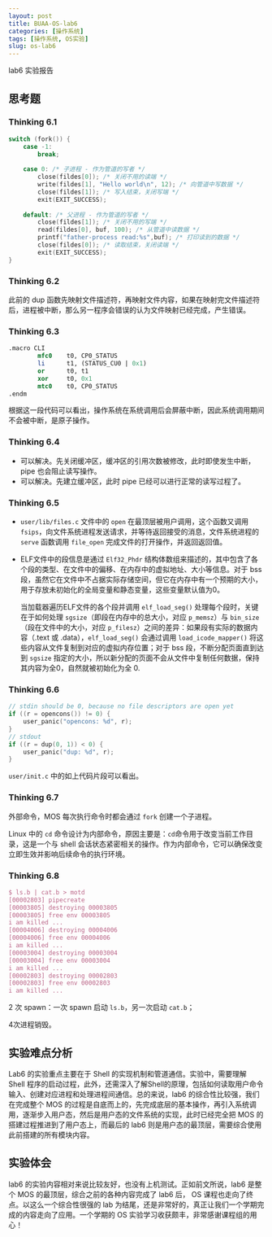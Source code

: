 ```yaml
---
layout: post
title: BUAA-OS-lab6
categories: [操作系统]
tags: [操作系统, OS实验]
slug: os-lab6
---
```


lab6 实验报告

## 思考题

### Thinking 6.1

```c
switch (fork()) {
    case -1:
        break;
    
    case 0: /* 子进程 - 作为管道的写者 */
        close(fildes[0]); /* 关闭不用的读端 */
        write(fildes[1], "Hello world\n", 12); /* 向管道中写数据 */
        close(fildes[1]); /* 写入结束，关闭写端 */
        exit(EXIT_SUCCESS);
    
    default: /* 父进程 - 作为管道的写者 */
        close(fildes[1]); /* 关闭不用的写端 */
        read(fildes[0], buf, 100); /* 从管道中读数据 */
        printf("father-process read:%s",buf); /* 打印读到的数据 */
        close(fildes[0]); /* 读取结束，关闭读端 */
        exit(EXIT_SUCCESS);
}
```

### Thinking 6.2

此前的 dup 函数先映射文件描述符，再映射文件内容，如果在映射完文件描述符后，进程被中断，那么另一程序会错误的认为文件映射已经完成，产生错误。

### Thinking 6.3

```mips
.macro CLI
        mfc0    t0, CP0_STATUS
        li      t1, (STATUS_CU0 | 0x1)
        or      t0, t1
        xor     t0, 0x1
        mtc0    t0, CP0_STATUS
.endm
```

根据这一段代码可以看出，操作系统在系统调用后会屏蔽中断，因此系统调用期间不会被中断，是原子操作。

### Thinking 6.4

- 可以解决。先关闭缓冲区，缓冲区的引用次数被修改，此时即使发生中断，pipe 也会阻止读写操作。
- 可以解决。先建立缓冲区，此时 pipe 已经可以进行正常的读写过程了。

### Thinking 6.5

- `user/lib/files.c` 文件中的 `open` 在最顶层被用户调用，这个函数又调用 `fsips`，向文件系统进程发送请求，并等待返回接受的消息，文件系统进程的 `serve` 函数调用 `file_open` 完成文件的打开操作，并返回返回值。

- ELF文件中的段信息是通过 `Elf32_Phdr` 结构体数组来描述的，其中包含了各个段的类型、在文件中的偏移、在内存中的虚拟地址、大小等信息。对于 bss 段，虽然它在文件中不占据实际存储空间，但它在内存中有一个预期的大小，用于存放未初始化的全局变量和静态变量，这些变量默认值为0。

  当加载器遍历ELF文件的各个段并调用 `elf_load_seg()` 处理每个段时，关键在于如何处理 `sgsize`（即段在内存中的总大小，对应 `p_memsz`）与 `bin_size`（段在文件中的大小，对应 `p_filesz`）之间的差异：如果段有实际的数据内容（.text 或 .data），`elf_load_seg()` 会通过调用 `load_icode_mapper()` 将这些内容从文件复制到对应的虚拟内存位置；对于 bss 段，不断分配页面直到达到 `sgsize` 指定的大小，所以新分配的页面不会从文件中复制任何数据，保持其内容为全0，自然就被初始化为全 0.

### Thinking 6.6

```c
// stdin should be 0, because no file descriptors are open yet
if ((r = opencons()) != 0) {
    user_panic("opencons: %d", r);
}
// stdout
if ((r = dup(0, 1)) < 0) {
    user_panic("dup: %d", r);
}
```

`user/init.c` 中的如上代码片段可以看出。

### Thinking 6.7

外部命令，MOS 每次执行命令时都会通过 `fork` 创建一个子进程。

Linux 中的 `cd` 命令设计为内部命令，原因主要是：`cd`命令用于改变当前工作目录，这是一个与 shell 会话状态紧密相关的操作。作为内部命令，它可以确保改变立即生效并影响后续命令的执行环境。

### Thinking 6.8

```tex
$ ls.b | cat.b > motd
[00002803] pipecreate 
[00003805] destroying 00003805
[00003805] free env 00003805
i am killed ... 
[00004006] destroying 00004006
[00004006] free env 00004006
i am killed ... 
[00003004] destroying 00003004
[00003004] free env 00003004
i am killed ... 
[00002803] destroying 00002803
[00002803] free env 00002803
i am killed ... 
```

2 次 spawn：一次 spawn 启动 `ls.b`，另一次启动 `cat.b`；

4次进程销毁。

## 实验难点分析

Lab6 的实验重点主要在于 Shell 的实现机制和管道通信。实验中，需要理解 Shell 程序的启动过程，此外，还需深入了解Shell的原理，包括如何读取用户命令输入、创建对应进程和处理进程间通信。总的来说，lab6 的综合性比较强，我们在完成整个 MOS 的过程是自底而上的，先完成底层的基本操作，再引入系统调用，逐渐步入用户态，然后是用户态的文件系统的实现，此时已经完全把 MOS 的搭建过程推进到了用户态上，而最后的 lab6 则是用户态的最顶层，需要综合使用此前搭建的所有模块内容。

## 实验体会

lab6 的实验内容相对来说比较友好，也没有上机测试。正如前文所说，lab6 是整个 MOS 的最顶层，综合之前的各种内容完成了 lab6 后， OS 课程也走向了终点。以这么一个综合性很强的 lab 为结尾，还是非常好的，真正让我们一个学期完成的内容走向了应用。一个学期的 OS 实验学习收获颇丰，非常感谢课程组的用心！
